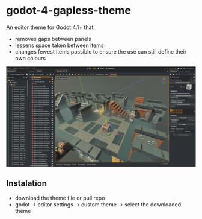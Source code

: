 # godot-4-gapless-theme
An editor theme for Godot 4.1+ that:

- removes gaps between panels
- lessens space taken between items
- changes fewest items possible to ensure the use can still define their own colours

![preview of the change this theme introduces, your colours stay the same](preview_animated.gif)

## Instalation

- download the theme file or pull repo
- godot -> editor settings -> custom theme -> select the downloaded theme

